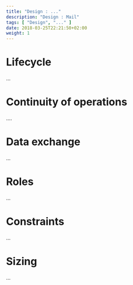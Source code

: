 ```yaml
---
title: "Design : ..."
description: "Design : Mail"
tags: [ "Design", "..." ]
date: 2018-03-25T22:21:50+02:00
weight: 1
---
```

# Lifecycle 

...

# Continuity of operations

....

# Data exchange

...

# Roles 

...

# Constraints

...

# Sizing

...